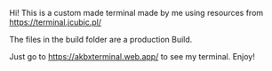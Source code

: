 Hi! This is a custom made terminal made by me using resources from https://terminal.jcubic.pl/

The files in the build folder are a production Build.

Just go to https://akbxterminal.web.app/ to see my terminal. Enjoy!